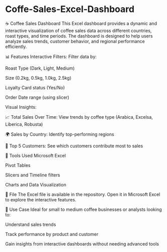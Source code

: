 # Coffe-Sales-Excel-Dashboard
☕ Coffee Sales Dashboard
This Excel dashboard provides a dynamic and interactive visualization of coffee sales data across different countries, roast types, and time periods. The dashboard is designed to help users analyze sales trends, customer behavior, and regional performance efficiently.

📊 Features
Interactive Filters:
Filter data by:

Roast Type (Dark, Light, Medium)

Size (0.2kg, 0.5kg, 1.0kg, 2.5kg)

Loyalty Card status (Yes/No)

Order Date range (using slicer)

Visual Insights:

📈 Total Sales Over Time: View trends by coffee type (Arabica, Excelsa, Liberica, Robusta)

🌍 Sales by Country: Identify top-performing regions

🏅 Top 5 Customers: See which customers contribute most to sales

🔧 Tools Used
Microsoft Excel

Pivot Tables

Slicers and Timeline filters

Charts and Data Visualization

📁 File
The Excel file is available in the repository. Open it in Microsoft Excel to explore the interactive features.

📌 Use Case
Ideal for small to medium coffee businesses or analysts looking to:

Understand sales trends

Track performance by product and customer

Gain insights from interactive dashboards without needing advanced tools

